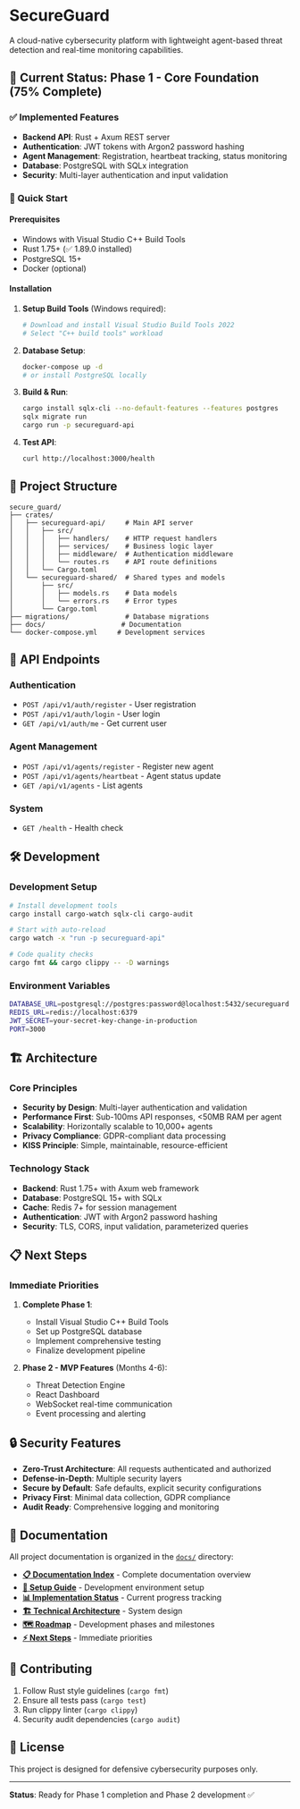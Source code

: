 # SecureGuard

A cloud-native cybersecurity platform with lightweight agent-based threat detection and real-time monitoring capabilities.

## 🚀 Current Status: Phase 1 - Core Foundation (75% Complete)

### ✅ Implemented Features
- **Backend API**: Rust + Axum REST server
- **Authentication**: JWT tokens with Argon2 password hashing
- **Agent Management**: Registration, heartbeat tracking, status monitoring
- **Database**: PostgreSQL with SQLx integration
- **Security**: Multi-layer authentication and input validation

### 🔧 Quick Start

#### Prerequisites
- Windows with Visual Studio C++ Build Tools
- Rust 1.75+ (✅ 1.89.0 installed)
- PostgreSQL 15+
- Docker (optional)

#### Installation
1. **Setup Build Tools** (Windows required):
   ```bash
   # Download and install Visual Studio Build Tools 2022
   # Select "C++ build tools" workload
   ```

2. **Database Setup**:
   ```bash
   docker-compose up -d
   # or install PostgreSQL locally
   ```

3. **Build & Run**:
   ```bash
   cargo install sqlx-cli --no-default-features --features postgres
   sqlx migrate run
   cargo run -p secureguard-api
   ```

4. **Test API**:
   ```bash
   curl http://localhost:3000/health
   ```

## 📁 Project Structure

```
secure_guard/
├── crates/
│   ├── secureguard-api/     # Main API server
│   │   ├── src/
│   │   │   ├── handlers/    # HTTP request handlers  
│   │   │   ├── services/    # Business logic layer
│   │   │   ├── middleware/  # Authentication middleware
│   │   │   └── routes.rs    # API route definitions
│   │   └── Cargo.toml
│   └── secureguard-shared/  # Shared types and models
│       ├── src/
│       │   ├── models.rs    # Data models
│       │   └── errors.rs    # Error types
│       └── Cargo.toml
├── migrations/              # Database migrations
├── docs/                   # Documentation
└── docker-compose.yml     # Development services
```

## 🔌 API Endpoints

### Authentication
- `POST /api/v1/auth/register` - User registration
- `POST /api/v1/auth/login` - User login
- `GET /api/v1/auth/me` - Get current user

### Agent Management  
- `POST /api/v1/agents/register` - Register new agent
- `POST /api/v1/agents/heartbeat` - Agent status update
- `GET /api/v1/agents` - List agents

### System
- `GET /health` - Health check

## 🛠 Development

### Development Setup
```bash
# Install development tools
cargo install cargo-watch sqlx-cli cargo-audit

# Start with auto-reload
cargo watch -x "run -p secureguard-api"

# Code quality checks
cargo fmt && cargo clippy -- -D warnings
```

### Environment Variables
```bash
DATABASE_URL=postgresql://postgres:password@localhost:5432/secureguard
REDIS_URL=redis://localhost:6379  
JWT_SECRET=your-secret-key-change-in-production
PORT=3000
```

## 🏗 Architecture

### Core Principles
- **Security by Design**: Multi-layer authentication and validation
- **Performance First**: Sub-100ms API responses, <50MB RAM per agent
- **Scalability**: Horizontally scalable to 10,000+ agents  
- **Privacy Compliance**: GDPR-compliant data processing
- **KISS Principle**: Simple, maintainable, resource-efficient

### Technology Stack
- **Backend**: Rust 1.75+ with Axum web framework
- **Database**: PostgreSQL 15+ with SQLx
- **Cache**: Redis 7+ for session management
- **Authentication**: JWT with Argon2 password hashing
- **Security**: TLS, CORS, input validation, parameterized queries

## 📋 Next Steps

### Immediate Priorities
1. **Complete Phase 1**:
   - Install Visual Studio C++ Build Tools  
   - Set up PostgreSQL database
   - Implement comprehensive testing
   - Finalize development pipeline

2. **Phase 2 - MVP Features** (Months 4-6):
   - Threat Detection Engine
   - React Dashboard
   - WebSocket real-time communication
   - Event processing and alerting

## 🔒 Security Features

- **Zero-Trust Architecture**: All requests authenticated and authorized
- **Defense-in-Depth**: Multiple security layers
- **Secure by Default**: Safe defaults, explicit security configurations  
- **Privacy First**: Minimal data collection, GDPR compliance
- **Audit Ready**: Comprehensive logging and monitoring

## 📖 Documentation

All project documentation is organized in the [`docs/`](docs/) directory:

- **[📋 Documentation Index](docs/README.md)** - Complete documentation overview
- **[🚀 Setup Guide](docs/Development_Setup_Guide.md)** - Development environment setup
- **[📊 Implementation Status](docs/Implementation_Status.md)** - Current progress tracking
- **[🏗 Technical Architecture](docs/en_SecureGuard%20Technical%20&%20Implementation%20Guide.md)** - System design
- **[🗺 Roadmap](docs/Roadmap.md)** - Development phases and milestones
- **[⚡ Next Steps](docs/NEXT_STEPS.md)** - Immediate priorities

## 🤝 Contributing

1. Follow Rust style guidelines (`cargo fmt`)
2. Ensure all tests pass (`cargo test`)
3. Run clippy linter (`cargo clippy`)  
4. Security audit dependencies (`cargo audit`)

## 📄 License

This project is designed for defensive cybersecurity purposes only.

---

**Status**: Ready for Phase 1 completion and Phase 2 development ✅